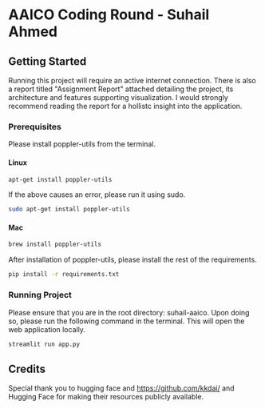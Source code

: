 # AAICO Coding Round - Suhail Ahmed

## Getting Started

Running this project will require an active internet connection. There is also a report titled "Assignment Report" attached detailing the project, its architecture and features supporting visualization. I would strongly recommend reading the report for a hollistc insight into the application.

### Prerequisites

Please install poppler-utils from the terminal.

#### Linux

```bash
apt-get install poppler-utils
```

If the above causes an error, please run it using sudo.

```bash
sudo apt-get install poppler-utils
```

#### Mac

```bash
brew install poppler-utils
```

After installation of poppler-utils, please install the rest of the requirements.

```bash
pip install -r requirements.txt
```

### Running Project

Please ensure that you are in the root directory: suhail-aaico. Upon doing so, please run the following command in the terminal. This will open the web application locally.

```bash
streamlit run app.py
```

## Credits

Special thank you to hugging face and https://github.com/kkdai/ and Hugging Face for making their resources publicly available.
